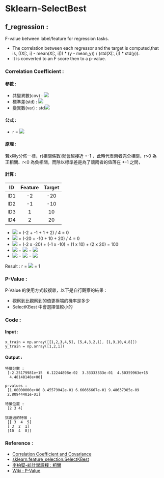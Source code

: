 # Sklearn-SelectBest


## **f_regression :** 
F-value between label/feature for regression tasks.

* The correlation between each regressor and the target is computed,that is, ((X[:, i] - mean(X[:, i])) * (y - mean_y)) / (std(X[:, i]) * std(y)).
* It is converted to an F score then to a p-value.

### Correlation Coefficient : 

#### 參數 : 
* 共變異數(cov) : <img src="http://chart.googleapis.com/chart?cht=tx&chl= \frac{1}{n-1}{\sum_{i=1}^n(x_i - \mu_x)(y_i - \mu_y)}" style="border:none;">
* 標準差(std) : <img src="http://chart.googleapis.com/chart?cht=tx&chl= \sqrt{\frac{1}{n-1}\sum_{i=1}^n(x_i - \mu_x)^2}" style="border:none;">
* 變異數(var) : std<img src="http://chart.googleapis.com/chart?cht=tx&chl= ^2" style="border:none;">

#### 公式 : 
* r = <img src="http://chart.googleapis.com/chart?cht=tx&chl= \frac {\sum_{i=1}^n(x_i - \mu_x)(y_i - \mu_y)}{\sqrt{\sum_{i=1}^n(x_i - \mu_x)^2}\sqrt{\sum_{i=1}^n(y_i - \mu_y)^2}}" style="border:none;">

#### 原理 : 
若x與y分佈一樣，r(相關係數)就會越接近 +-1 ，此時代表兩者完全相關，r>0 為正相關、r<0 為負相關，而除以標準差是為了讓兩者的值落在 +-1 之間，

#### 計算 : 
| ID  | Feature | Target |
|:---:|:-------:|:------:|
| ID1 |   -2    |  -20   |
| ID2 |   -1    |  -10   |
| ID3 |    1    |   10   |
| ID4 |    2    |   20   |

* <img src="http://chart.googleapis.com/chart?cht=tx&chl= \mu_x" style="border:none;"> = (-2 + -1 + 1 + 2) / 4 = 0
* <img src="http://chart.googleapis.com/chart?cht=tx&chl= \mu_y" style="border:none;"> = (-20 + -10 + 10 + 20) / 4 = 0
* <img src="http://chart.googleapis.com/chart?cht=tx&chl= \sum_{i=1}^n(x_i - \mu_x)(y_i - \mu_y)" style="border:none;"> = (-2 x -20) + (-1 x -10) + (1 x 10) + (2 x 20) = 100
* <img src="http://chart.googleapis.com/chart?cht=tx&chl= \sqrt{\sum_{i=1}^n(x_i - \mu_x)^2}" style="border:none;"> = <img src="http://chart.googleapis.com/chart?cht=tx&chl= \sqrt{(-2 - 0)^2 + (-1 - 0)^2 + (1 - 0)^2 + (2 - 0)^2}" style="border:none;"> = <img src="http://chart.googleapis.com/chart?cht=tx&chl= \sqrt{10}" style="border:none;">
* <img src="http://chart.googleapis.com/chart?cht=tx&chl= \sqrt{\sum_{i=1}^n(y_i - \mu_y)^2}" style="border:none;"> = <img src="http://chart.googleapis.com/chart?cht=tx&chl= \sqrt{(-20 - 0)^2 + (-10 - 0)^2 + (10 - 0)^2 + (20 - 0)^2}" style="border:none;"> = <img src="http://chart.googleapis.com/chart?cht=tx&chl= \sqrt{1000}" style="border:none;">

Result : r = <img src="http://chart.googleapis.com/chart?cht=tx&chl= \frac{100}{\sqrt{10}\sqrt{1000}}" style="border:none;"> = 1

### P-Value : 
P-Value 的使用方式較複雜，以下是自行觀察的結果 : 
* 觀察到比觀察到的值更極端的機率是多少
* SelectKBest 中會選擇值較小的


### Code :
#### Input :
```
x_train = np.array([[1,2,3,4,5], [5,4,3,2,1], [1,9,10,4,8]])
y_train = np.array([1,2,1])
```
#### Output :
```
特徵分數 : 
 [-2.25179981e+15  6.12244898e-02  3.33333333e-01  4.50359963e+15
  4.48148148e+00]

p-values : 
 [1.00000000e+00 8.45579042e-01 6.66666667e-01 9.48637385e-09
 2.80944401e-01]

特徵位置 : 
 [2 3 4]

挑選過的特徵 : 
 [[ 3  4  5]
 [ 3  2  1]
 [10  4  8]]
```

### Reference : 
* [Correlation Coefficient and Covariance](https://chih-sheng-huang821.medium.com/%E7%9B%B8%E9%97%9C%E4%BF%82%E6%95%B8%E8%88%87%E5%85%B1%E8%AE%8A%E7%95%B0%E6%95%B8-correlation-coefficient-and-covariance-c9324c5cf679)
* [sklearn.feature_selection.SelectKBest](https://scikit-learn.org/stable/modules/generated/sklearn.feature_selection.SelectKBest.html)
* [李柏堅-統計學課程 : 相關](https://www.youtube.com/watch?v=z-21v0EoFh4)
* [Wiki : P-Value](https://zh.wikipedia.org/wiki/P%E5%80%BC)